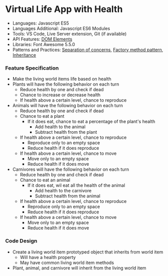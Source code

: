 
# Virtual Life App with Health

* Languages: Javascript ES5
* Languages Additional: Javascript ES6 Modules
* Tools: VS Code, Live Server extension, Git (if available)
* API Features: [DOM Elements](https://redrockcode.com/docs/Javascript/developer.mozilla.org/en-US/docs/Web/API/Document_Object_Model.html)
* Libraries: Font Awesome 5.5.0
* Patterns and Practices: [Separation of concerns](https://redrockcode.com/wikipedia/separation_of_concerns.html), [Factory method pattern](https://redrockcode.com/wikipedia/factory_method_pattern.html), [Inheritance](https://redrockcode.com/wikipedia/inheritance_oop.html)

### Feature Specification

* Make the living world items life based on health
* Plants will have the following behavior on each turn
	* Reduce health by one and check if dead
	* Chance to increase or decrease health
	* If health above a certain level, chance to reproduce
* Animals will have the following behavior on each turn
	* Reduce health by one and check if dead
	* Chance to eat a plant
		* If it does eat, chance to eat a percentage of the plant's health
			* Add health to the animal
			* Subtract health from the plant
	* If health above a certain level, chance to reproduce
		* Reproduce only to an empty space
		* Reduce health if it does reproduce
	* If health above a certain level, chance to move
		* Move only to an empty space
		* Reduce health if it does move
* Carnivores will have the following behavior on each turn
	* Reduce health by one and check if dead
	* Chance to eat an animal
		* If it does eat, wil eat all the health of the animal
			* Add health to the carnivore
			* Subtract health from the animal
	* If health above a certain level, chance to reproduce
		* Reproduce only to an empty space
		* Reduce health if it does reproduce
	* If health above a certain level, chance to move
		* Move only to an empty space
		* Reduce health if it does move

### Code Design

* Create a living world item prototyped object that inherits from world item
	* Will have a health property
	* May have common living world item methods
* Plant, animal, and carnivore will inherit from the living world item